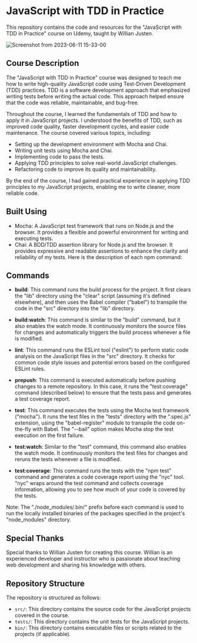 # JavaScript with TDD in Practice

This repository contains the code and resources for the "JavaScript with TDD in Practice" course on Udemy, taught by Willian Justen.

![Screenshot from 2023-06-11 15-33-00](https://github.com/IndianBoyBR/js-with-tdd-in-practice/assets/27955793/c0400173-6942-421f-af75-1e853c9634c1)

## Course Description

The "JavaScript with TDD in Practice" course was designed to teach me how to write high-quality JavaScript code using Test-Driven Development (TDD) practices. TDD is a software development approach that emphasized writing tests before writing the actual code. This approach helped ensure that the code was reliable, maintainable, and bug-free.

Throughout the course, I learned the fundamentals of TDD and how to apply it in JavaScript projects. I understood the benefits of TDD, such as improved code quality, faster development cycles, and easier code maintenance. The course covered various topics, including:

- Setting up the development environment with Mocha and Chai.
- Writing unit tests using Mocha and Chai.
- Implementing code to pass the tests.
- Applying TDD principles to solve real-world JavaScript challenges.
- Refactoring code to improve its quality and maintainability.

By the end of the course, I had gained practical experience in applying TDD principles to my JavaScript projects, enabling me to write cleaner, more reliable code.

## Built Using

- Mocha: A JavaScript test framework that runs on Node.js and the browser. It provides a flexible and powerful environment for writing and executing tests.
- Chai: A BDD/TDD assertion library for Node.js and the browser. It provides expressive and readable assertions to enhance the clarity and reliability of my tests.
  Here is the description of each npm command:

## Commands

- **build**: This command runs the build process for the project. It first clears the "lib" directory using the "clear" script (assuming it's defined elsewhere), and then uses the Babel compiler ("babel") to transpile the code in the "src" directory into the "lib" directory.

- **build:watch**: This command is similar to the "build" command, but it also enables the watch mode. It continuously monitors the source files for changes and automatically triggers the build process whenever a file is modified.

- **lint**: This command runs the ESLint tool ("eslint") to perform static code analysis on the JavaScript files in the "src" directory. It checks for common code style issues and potential errors based on the configured ESLint rules.

- **prepush**: This command is executed automatically before pushing changes to a remote repository. In this case, it runs the "test:coverage" command (described below) to ensure that the tests pass and generates a test coverage report.

- **test**: This command executes the tests using the Mocha test framework ("mocha"). It runs the test files in the "tests" directory with the ".spec.js" extension, using the "babel-register" module to transpile the code on-the-fly with Babel. The "--bail" option makes Mocha stop the test execution on the first failure.

- **test:watch**: Similar to the "test" command, this command also enables the watch mode. It continuously monitors the test files for changes and reruns the tests whenever a file is modified.

- **test:coverage**: This command runs the tests with the "npm test" command and generates a code coverage report using the "nyc" tool. "nyc" wraps around the test command and collects coverage information, allowing you to see how much of your code is covered by the tests.

Note: The "./node_modules/.bin/" prefix before each command is used to run the locally installed binaries of the packages specified in the project's "node_modules" directory.

## Special Thanks

Special thanks to Willian Justen for creating this course. Willian is an experienced developer and instructor who is passionate about teaching web development and sharing his knowledge with others.

## Repository Structure

The repository is structured as follows:

- `src/`: This directory contains the source code for the JavaScript projects covered in the course.
- `tests/`: This directory contains the unit tests for the JavaScript projects.
- `bin/`: This directory contains executable files or scripts related to the projects (if applicable).
